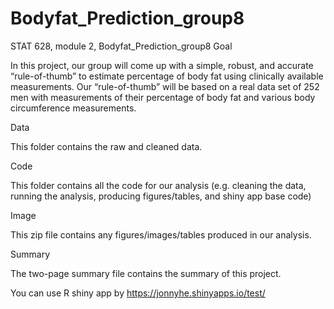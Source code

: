 # Bodyfat_Prediction_group8
STAT 628, module 2, Bodyfat_Prediction_group8
Goal

In this project, our group will come up with a simple, robust, and accurate “rule-of-thumb” to estimate percentage of body fat using clinically available measurements.
Our “rule-of-thumb” will be based on a real data set of 252 men with measurements of their percentage of body fat and various body circumference measurements.

Data

This folder contains the raw and cleaned data.

Code

This folder contains all the code for our analysis (e.g. cleaning the data, running the analysis, producing figures/tables, and shiny app base code)

Image

This zip file contains any figures/images/tables produced in our analysis.

Summary

The two-page summary file contains the summary of this project.




You can use R shiny app by https://jonnyhe.shinyapps.io/test/


